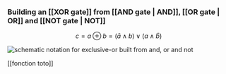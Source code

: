 ### Building an [[XOR gate]] from [[AND gate | AND]], [[OR  gate | OR]] and [[NOT gate | NOT]]

$$
c = a \oplus b = (\bar{a}\land b) \lor(a\land \bar{b})
$$

![schematic notation for exclusive-or built from and, or and not](http://homepage.divms.uiowa.edu/~jones/assem/notes/08f/xor.gif)

[[fonction toto]]